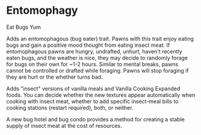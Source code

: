 # Entomophagy
Eat Bugs Yum

Adds an entomophagous (bug eater) trait. Pawns with this trait enjoy eating bugs and gain a positive mood thought from eating insect meat. If entomophagous pawns are hungry, undrafted, unhurt, haven't recently eaten bugs, and the weather is nice, they may decide to randomly forage for bugs on their own for ~1-2 hours. Similar to mental breaks, pawns cannot be controlled or drafted while foraging. Pawns will stop foraging if they are hurt or the whether turns bad.

Adds "insect" versions of vanilla meals and Vanilla Cooking Expanded foods. You can decide whether the new textures appear automatically when cooking with insect meat, whether to add specific insect-meal bills to cooking stations (restart required), both, or neither.

A new bug hotel and bug condo provides a method for creating a stable supply of insect meat at the cost of resources.
